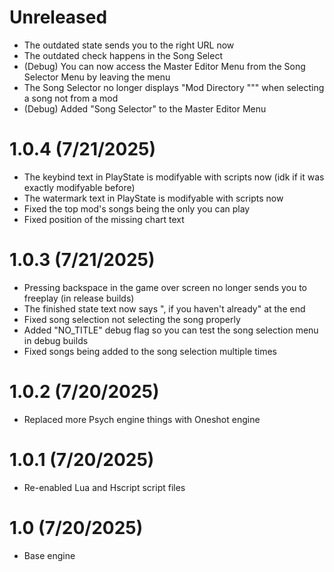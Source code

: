 # Unreleased
- The outdated state sends you to the right URL now
- The outdated check happens in the Song Select
- (Debug) You can now access the Master Editor Menu from the Song Selector Menu by leaving the menu
- The Song Selector no longer displays "Mod Directory """ when selecting a song not from a mod
- (Debug) Added "Song Selector" to the Master Editor Menu

# 1.0.4 (7/21/2025)
- The keybind text in PlayState is modifyable with scripts now (idk if it was exactly modifyable before)
- The watermark text in PlayState is modifyable with scripts now
- Fixed the top mod's songs being the only you can play
- Fixed position of the missing chart text

# 1.0.3 (7/21/2025)
- Pressing backspace in the game over screen no longer sends you to freeplay (in release builds)
- The finished state text now says ", if you haven't already" at the end
- Fixed song selection not selecting the song properly
- Added "NO_TITLE" debug flag so you can test the song selection menu in debug builds
- Fixed songs being added to the song selection multiple times

# 1.0.2 (7/20/2025)
- Replaced more Psych engine things with Oneshot engine

# 1.0.1 (7/20/2025)
- Re-enabled Lua and Hscript script files

# 1.0 (7/20/2025)
- Base engine